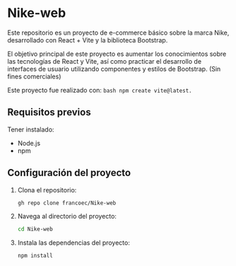# Nike-web

Este repositorio es un proyecto de e-commerce básico sobre la marca Nike, desarrollado con React + Vite y la biblioteca Bootstrap. 

El objetivo principal de este proyecto es aumentar los conocimientos sobre las tecnologías de React y Vite, así como practicar el desarrollo de interfaces de usuario utilizando componentes y estilos de Bootstrap. (Sin fines comerciales)

Este proyecto fue realizado con: 
    ```bash
    npm create vite@latest.
    ```
## Requisitos previos
Tener instalado: 
- Node.js
- npm

## Configuración del proyecto

1. Clona el repositorio:
   ```bash
   gh repo clone francoec/Nike-web
2. Navega al directorio del proyecto:
   ```bash
   cd Nike-web
3. Instala las dependencias del proyecto:
   ```bash
   npm install
